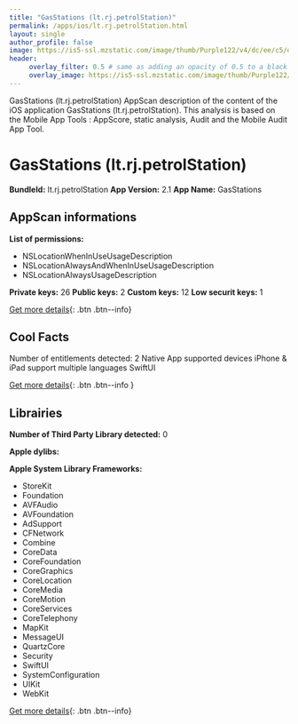 ```yaml
---
title: "GasStations (lt.rj.petrolStation)"
permalink: /apps/ios/lt.rj.petrolStation.html
layout: single
author_profile: false
image: https://is5-ssl.mzstatic.com/image/thumb/Purple122/v4/dc/ee/c5/dceec5a4-3209-021f-f295-a69d8a34518e/AppIcon-1x_U007emarketing-0-7-0-85-220.png/512x512bb.jpg
header: 
     overlay_filter: 0.5 # same as adding an opacity of 0.5 to a black background
     overlay_image: https://is5-ssl.mzstatic.com/image/thumb/Purple122/v4/dc/ee/c5/dceec5a4-3209-021f-f295-a69d8a34518e/AppIcon-1x_U007emarketing-0-7-0-85-220.png/512x512bb.jpg
---
```

GasStations (lt.rj.petrolStation) AppScan description of the content of the iOS application GasStations (lt.rj.petrolStation). This analysis is based on the Mobile App Tools : AppScore, static analysis, Audit and the Mobile Audit App Tool.

# GasStations (lt.rj.petrolStation)

**BundleId:** lt.rj.petrolStation
**App Version:** 2.1
**App Name:** GasStations


## AppScan informations 

**List of permissions:** 
- NSLocationWhenInUseUsageDescription
- NSLocationAlwaysAndWhenInUseUsageDescription
- NSLocationAlwaysUsageDescription
  
  
**Private keys:** 26
**Public keys:** 2
**Custom keys:** 12
**Low securit keys:** 1
  
[Get more details](/pricing.html){: .btn .btn--info}

## Cool Facts

Number of entitlements detected: 2
Native App
supported devices iPhone & iPad
support multiple languages
SwiftUI
  
[Get more details](/pricing.html){: .btn .btn--info }

## Librairies 
**Number of Third Party Library detected:** 0


**Apple dylibs:**


**Apple System Library Frameworks:**
- StoreKit
- Foundation
- AVFAudio
- AVFoundation
- AdSupport
- CFNetwork
- Combine
- CoreData
- CoreFoundation
- CoreGraphics
- CoreLocation
- CoreMedia
- CoreMotion
- CoreServices
- CoreTelephony
- MapKit
- MessageUI
- QuartzCore
- Security
- SwiftUI
- SystemConfiguration
- UIKit
- WebKit


  
[Get more details](/pricing.html){: .btn .btn--info}


